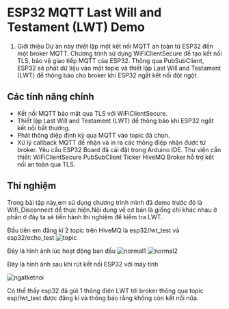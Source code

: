  # ESP32 MQTT Last Will and Testament (LWT) Demo
1. Giới thiệu
Dự án này thiết lập một kết nối MQTT an toàn từ ESP32 đến một broker MQTT. Chương trình sử dụng WiFiClientSecure để tạo kết nối TLS, bảo vệ giao tiếp MQTT của ESP32. Thông qua PubSubClient, ESP32 sẽ phát dữ liệu vào một topic và thiết lập Last Will and Testament (LWT) để thông báo cho broker khi ESP32 ngắt kết nối đột ngột.

 ## Các tính năng chính
+ Kết nối MQTT bảo mật qua TLS với WiFiClientSecure.
+ Thiết lập Last Will and Testament (LWT) để thông báo khi ESP32 ngắt kết nối bất thường.
+ Phát thông điệp định kỳ qua MQTT vào topic đã chọn.
+ Xử lý callback MQTT để nhận và in ra các thông điệp nhận được từ broker.
Yêu cầu
ESP32 Board đã cài đặt trong Arduino IDE.
Thư viện cần thiết:
WiFiClientSecure
PubSubClient
Ticker
HiveMQ Broker hỗ trợ kết nối an toàn qua TLS.
## Thí nghiệm
Trong bài tập này,em sử dụng chương trình mình đã demo trước đó là Wifi_Disconnect để thực hiện.Nội dung về cơ bản là giống chỉ khác nhau ở phần ở đây ta sẽ tiến hành thí 
nghiệm để kiểm tra LWT.

Đầu tiên em đăng kí 2 topic trên HiveMQ là esp32/lwt_test và esp32/echo_test 
![topic](https://github.com/user-attachments/assets/d3b69819-34e5-4648-a8a3-a256de1ad38d)


Đây là hình ảnh lúc hoạt động ban đầu 
![normal1](https://github.com/user-attachments/assets/07fefea3-754c-49c1-bfcc-31ceb46f8715)
![normal2](https://github.com/user-attachments/assets/7af424db-f467-465f-9a04-b2513849ee10)


Đây là hình ảnh sau khi rút kết nối ESP32 với máy tính

![ngatketnoi](https://github.com/user-attachments/assets/3d44e115-a56c-4624-9402-d0564daa985a)

Có thể thấy esp32 đã gửi 1 thông điện LWT tới broker thông qua topic esp/lwt_test được đăng kí và thông báo rằng không còn kết nối nữa.


